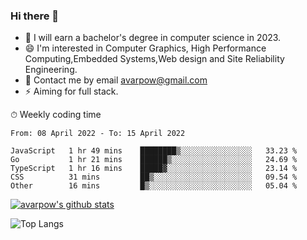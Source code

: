 ### Hi there 👋
<!--I have been a GitHub member for [![Years Badge](https://badges.pufler.dev/years/avarpow)](https://badges.pufler.dev)-->
- 🌱 I will earn a bachelor's degree in computer science in 2023.
- 😄 I'm interested in Computer Graphics, High Performance Computing,Embedded Systems,Web design and Site Reliability Engineering.
- 💬 Contact me by email avarpow@gmail.com
- ⚡ Aiming for full stack.

<!--💻 Coding Activity Logging

[![Commits Badge](https://badges.pufler.dev/commits/weekly/avarpow)](https://badges.pufler.dev)-->

⏱ Weekly coding time
<!--START_SECTION:waka-->

```text
From: 08 April 2022 - To: 15 April 2022

JavaScript   1 hr 49 mins    ████████▒░░░░░░░░░░░░░░░░   33.23 %
Go           1 hr 21 mins    ██████▒░░░░░░░░░░░░░░░░░░   24.69 %
TypeScript   1 hr 16 mins    █████▓░░░░░░░░░░░░░░░░░░░   23.14 %
CSS          31 mins         ██▒░░░░░░░░░░░░░░░░░░░░░░   09.54 %
Other        16 mins         █▒░░░░░░░░░░░░░░░░░░░░░░░   05.04 %
```

<!--END_SECTION:waka-->

[![avarpow's github stats](https://github-readme-stats.vercel.app/api?username=avarpow&count_private=true&show_icons=true&hide=issues&hide_border=true)](https://github.com/anuraghazra/github-readme-stats)

![Top Langs](https://github-readme-stats.vercel.app/api/top-langs/?username=avarpow&layout=compact&hide_border=true) 
<!--[![avarpow's wakatime stats](https://github-readme-stats.vercel.app/api/wakatime?username=avarpow)](https://github.com/anuraghazra/github-readme-stats)-->
